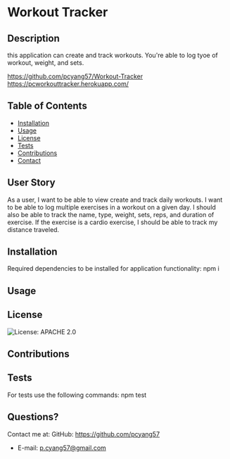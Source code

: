 #  Workout Tracker

## Description
  this application can create and track workouts. You're able to log tyoe of workout, weight, and sets.

https://github.com/pcyang57/Workout-Tracker
https://pcworkouttracker.herokuapp.com/

  ## Table of Contents
  * [Installation](#installation)
  * [Usage](#usage)
  * [License](#license)
  * [Tests](#Tests)
  * [Contributions](#Contributions)
  * [Contact](#Contact)

  ## User Story
  As a user, I want to be able to view create and track daily workouts. I want to be able to log multiple exercises in a workout on a given day. I should also be able to track the name, type, weight, sets, reps, and duration of exercise. If the exercise is a cardio exercise, I should be able to track my distance traveled.
  
  ## Installation 
  Required dependencies to be installed for application functionality: npm i
  ## Usage
  
  ## License
  ![License: APACHE 2.0](https://img.shields.io/badge/License-Apache%202.0-blue.svg)
  ## Contributions
  
  ## Tests
  For tests use the following commands: npm test

  
  ## Questions?
  Contact me at:
  GitHub: https://github.com/pcyang57
  * E-mail: p.cyang57@gmail.com
